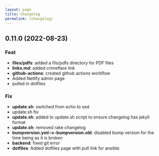 ```yaml
---
layout: page
title: Changelog
permalink: /changelog/
---
```


## 0.11.0 (2022-08-23)

### Feat

- **files/pdfs**: added a fils/pdfs directory for PDF files
- **links.md**: added crimeflare link
- **github-actions**: created github actions workflow
- Added Netlify admin page
- pulled in dotfiles

### Fix

- **update.sh**: switched from echo to sed
- update.sh fix
- **update.sh**: added to update.sh script to ensure changelog has jekyll format
- **update.sh**: removed rake changelog
- **bumpversion.yml-->-bumpversion.old**: disabled bump version for the time being as it is broken
- **backend**: fixed git error
- **dotfiles**: Added dotfiles page with pull link for ansible
